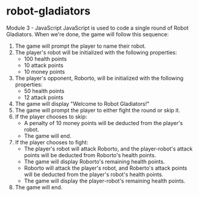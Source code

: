 # robot-gladiators
Module 3 - JavaScript 
JavaScript is used to code a single round of Robot Gladiators. When we're done, the game will follow this sequence:

1. The game will prompt the player to name their robot.
2. The player's robot will be initialized with the following properties:
    * 100 health points
    * 10 attack points
    * 10 money points
3. The player's opponent, Roborto, will be initialized with the following properties:
    * 50 health points
    * 12 attack points
4. The game will display "Welcome to Robot Gladiators!"
5. The game will prompt the player to either fight the round or skip it.
6. If the player chooses to skip:
    * A penalty of 10 money points will be deducted from the player's robot.
    * The game will end.
7. If the player chooses to fight:
    * The player's robot will attack Roborto, and the player-robot's attack points will be deducted from Roborto's health points.
    * The game will display Roborto's remaining health points.
    * Roborto will attack the player's robot, and Roberto's attack points will be deducted from the player's robot's health points.
    * The game will display the player-robot's remaining health points.
8. The game will end.
